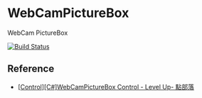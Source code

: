 WebCamPictureBox
================

WebCam PictureBox

[![Build Status](https://travis-ci.org/larrynung/WebCamPictureBox.png?branch=master)](https://travis-ci.org/larrynung/WebCamPictureBox)

Reference
---------
* [[Control][C#]WebCamPictureBox Control - Level Up- 點部落](http://www.dotblogs.com.tw/larrynung/archive/2009/03/29/7750.aspx)
